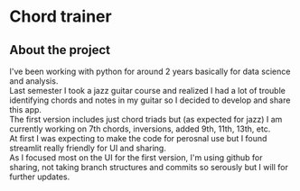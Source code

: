 # Chord trainer


## About the project

I've been working with python for around 2 years basically for data science and analysis. <br>
Last semester I took a jazz guitar course and realized I had a lot of trouble identifying chords and notes in my guitar so I decided to develop and share this app.<br>
The first version includes just chord triads but (as expected for jazz) I am currently working on 7th chords, inversions, added 9th, 11th, 13th, etc.<br>
At first I was expecting to make the code for perosnal use but I found streamlit really friendly for UI and sharing.<br>
As I focused most on the UI for the first version, I'm using github for sharing, not taking branch structures and commits so serously but I will for further updates.


